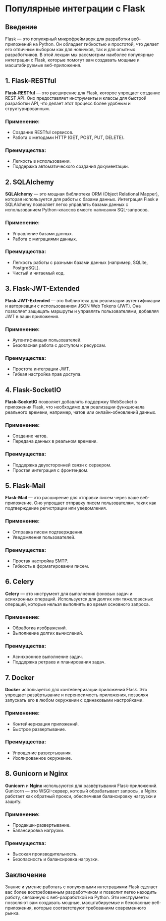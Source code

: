
# Популярные интеграции с Flask

## Введение
Flask — это популярный микрофреймворк для разработки веб-приложений на Python. Он обладает гибкостью и простотой, что делает его отличным выбором как для новичков, так и для опытных разработчиков. В этой лекции мы рассмотрим наиболее популярные интеграции с Flask, которые помогут вам создавать мощные и масштабируемые веб-приложения.

## 1. Flask-RESTful

**Flask-RESTful** — это расширение для Flask, которое упрощает создание REST API. Оно предоставляет инструменты и классы для быстрой разработки API, что делает этот процесс более удобным и структурированным.

### Применение:
- Создание RESTful сервисов.
- Работа с методами HTTP (GET, POST, PUT, DELETE).

### Преимущества:
- Легкость в использовании.
- Поддержка автоматического создания документации.

## 2. SQLAlchemy

**SQLAlchemy** — это мощная библиотека ORM (Object Relational Mapper), которая используется для работы с базами данных. Интеграция Flask и SQLAlchemy позволяет легко управлять базами данных с использованием Python-классов вместо написания SQL-запросов.

### Применение:
- Управление базами данных.
- Работа с миграциями данных.

### Преимущества:
- Легкость работы с разными базами данных (например, SQLite, PostgreSQL).
- Чистый и читаемый код.

## 3. Flask-JWT-Extended

**Flask-JWT-Extended** — это библиотека для реализации аутентификации и авторизации с использованием JSON Web Tokens (JWT). Она позволяет защищать маршруты и управлять пользователями, добавляя JWT в ваши приложения.

### Применение:
- Аутентификация пользователей.
- Безопасная работа с доступом к ресурсам.

### Преимущества:
- Простота интеграции JWT.
- Гибкая настройка прав доступа.

## 4. Flask-SocketIO

**Flask-SocketIO** позволяет добавлять поддержку WebSocket в приложения Flask, что необходимо для реализации функционала реального времени, например, чатов или онлайн-обновлений данных.

### Применение:
- Создание чатов.
- Передача данных в реальном времени.

### Преимущества:
- Поддержка двухсторонней связи с сервером.
- Простая интеграция с фронтендом.

## 5. Flask-Mail

**Flask-Mail** — это расширение для отправки писем через ваше веб-приложение. Оно упрощает отправку писем пользователям, таких как подтверждение регистрации или уведомления.

### Применение:
- Отправка писем подтверждения.
- Уведомления пользователей.

### Преимущества:
- Простая настройка SMTP.
- Гибкость в форматировании писем.

## 6. Celery

**Celery** — это инструмент для выполнения фоновых задач и асинхронных операций. Используется для долгих или тяжеловесных операций, которые нельзя выполнять во время основного запроса.

### Применение:
- Обработка изображений.
- Выполнение долгих вычислений.

### Преимущества:
- Асинхронное выполнение задач.
- Поддержка ретраев и планирования задач.

## 7. Docker

**Docker** используется для контейнеризации приложений Flask. Это упрощает развёртывание и переносимость приложения, позволяя запускать его в любом окружении с одинаковыми настройками.

### Применение:
- Контейнеризация приложений.
- Быстрое развертывание.

### Преимущества:
- Упрощение развертывания.
- Изолированное окружение.

## 8. Gunicorn и Nginx

**Gunicorn** и **Nginx** используются для развёртывания Flask-приложений. Gunicorn — это WSGI-сервер, который обрабатывает запросы, а Nginx работает как обратный прокси, обеспечивая балансировку нагрузки и защиту.

### Применение:
- Продакшн-развертывание.
- Балансировка нагрузки.

### Преимущества:
- Высокая производительность.
- Безопасность и балансировка нагрузки.

## Заключение
Знание и умение работать с популярными интеграциями Flask сделает вас более востребованным разработчиком и позволит легко находить работу, связанную с веб-разработкой на Python. Эти инструменты позволяют вам создавать мощные, масштабируемые и безопасные веб-приложения, которые соответствуют требованиям современного рынка.
